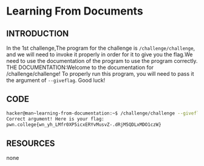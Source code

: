 # Learning From Documents 
## INTRODUCTION
In the 1st challenge,The program for the challenge is `/challenge/challenge`, and we will need to invoke it properly in order for it to give you the flag.We need to use the documentation of the program to use the program correctly.
THE DOCUMENTATION:Welcome to the documentation for /challenge/challenge! To properly run this program, you will need to pass it the argument of `--giveflag`. Good luck!
## CODE
```BASH
hacker@man~learning-from-documentation:~$ /challenge/challenge --giveflag
Correct argument! Here is your flag:
pwn.college{wn_yh_LMfr0XP5icxERYvMusvZ-.dRjM5QDLxMDO1czW}
```
## RESOURCES 
none
